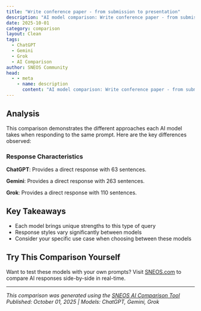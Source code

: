 ```yaml
---
title: "Write conference paper - from submission to presentation"
description: "AI model comparison: Write conference paper - from submission to presentation..."
date: 2025-10-01
category: comparison
layout: Clean
tags:
  - ChatGPT
  - Gemini
  - Grok
  - AI Comparison
author: SNEOS Community
head:
  - - meta
    - name: description
      content: "AI model comparison: Write conference paper - from submission to presentation..."
---
```


<ChatComparison
  title="Write conference paper - from submission to presentation"
  prompt="Write conference paper - from submission to presentation"
  :responses='{
    "ChatGPT": "Certainly! Below is a detailed guide and example for writing a conference paper, covering the entire process from submission to presentation.\n\n---\n\n# Writing a Conference Paper: From Submission to Presentation\n\n## 1. Understanding the Conference Requirements\n\nBefore starting, carefully read the conference\u2019s **Call for Papers (CFP)**, submission guidelines, formatting requirements, deadlines, and presentation types (oral, poster, etc.).\n\n- **Paper length:** typically 4-10 pages.\n- **Formatting:** use the conference template (LaTeX, Word).\n- **Submission system:** EasyChair, CMT, or others.\n- **Topic relevance:** ensure your paper fits the conference themes.\n\n---\n\n## 2. Structuring Your Conference Paper\n\nA typical research conference paper follows this structure:\n\n### Title\n- Clear, concise, and reflective of your research.\n\n### Abstract (150-250 words)\n- Summarize the research problem, approach, key results, and significance.\n\n### Keywords\n- 3\u20135 keywords relevant to your topic.\n\n### Introduction\n- Present the problem and context.\n- State the research question/objective.\n- Highlight the novelty and contributions.\n- Outline the paper organization.\n\n### Related Work\n- Briefly discuss previous research.\n- Position your work relative to the state of the art.\n\n### Methodology\n- Describe your approach, materials, experimental setup, or theoretical framework clearly.\n\n### Results\n- Present findings with tables, graphs, or images.\n- Provide interpretation.\n\n### Discussion\n- Discuss implications, limitations, and significance.\n\n### Conclusion and Future Work\n- Summarize main points.\n- Suggest directions for future research.\n\n### References\n- Follow the conference citation style.\n- Cite all referenced works.\n\n---\n\n## 3. Writing Tips\n\n- Use clear and concise language.\n- Be precise and avoid unnecessary jargon.\n- Support claims with evidence.\n- Use figures and tables effectively.\n- Proofread thoroughly or ask colleagues to review.\n- Adhere strictly to formatting guidelines.\n\n---\n\n## 4. Submission Process\n\n- Prepare final version according to the template.\n- Convert to required format (PDF usually).\n- Create an account on submission portal.\n- Upload the paper, enter metadata (title, authors, abstract, keywords).\n- Confirm submission before the deadline.\n- Keep track of reviews and respond to any revision requests if applicable (some conferences have a rebuttal phase).\n\n---\n\n## 5. Preparing for Presentation\n\n### Acceptance Notification\n\n- Review reviewer comments and revise paper if possible.\n- Prepare your presentation slides or poster.\n\n### Presentation Preparation\n\n- **Oral presentation:**\n  - Usually 10-20 minutes.\n  - Create slides focusing on motivation, methodology, key results, and takeaways.\n  - Practice timing and clarity.\n  - Prepare to answer questions.\n\n- **Poster presentation:**\n  - Design an engaging poster summarizing your research.\n  - Prepare a 2-3 minute oral summary for viewers.\n  - Be ready for interactive discussion.\n\n### Presentation Tips\n\n- Start with a strong introduction.\n- Avoid too much text on slides.\n- Use visuals to complement your speech.\n- Speak clearly and confidently.\n- Engage with the audience and invite questions.\n\n---\n\n## Example Abstract\n\n**Title:** Enhancing Image Classification Accuracy Using Convolutional Neural Networks with Attention Mechanisms\n\n**Abstract:**  \nImage classification is a fundamental task in computer vision with numerous applications. In this paper, we propose a novel convolutional neural network architecture integrated with an attention mechanism to improve the feature extraction process. Our approach dynamically focuses on the most relevant parts of input images, enhancing classification accuracy on several benchmark datasets. Experimental results demonstrate a 5% improvement over baseline CNN models. This work contributes to the design of more effective deep learning frameworks for image analysis tasks.\n\n---\n\n## Summary\n\n| Step                 | Description                                      |\n|----------------------|------------------------------------------------|\n| Understand CFP       | Review topics, deadlines, and formatting       |\n| Write paper          | Follow structure, write clearly, use template  |\n| Submit paper         | Use submission portal, confirm before deadline |\n| Revise if needed     | Address reviewer comments                        |\n| Prepare presentation | Create slides/poster, practice your talk        |\n| Present              | Deliver clearly, engage audience                 |\n\n---\n\nIf you want, I can help you draft a specific conference paper or presentation slides on your topic. Just let me know!",
    "Gemini": "Okay, let\u0027s break down the process of writing a conference paper, from the initial submission to the final presentation.  This will cover the key steps, along with tips and best practices.\n\n**I. Before You Write: Planning and Preparation**\n\n*   **A. Identifying Relevant Conferences:**\n\n    *   **1. Define Your Research Area:** Clearly define the specific field or sub-field your research falls into.\n    *   **2. Search for Conferences:**  Use keywords related to your research to search online for conferences. Start with Google Scholar, conference listing websites (e.g., WikiCFP, AllConferences.com), and professional organization websites (e.g., IEEE, ACM, APA, MLA, depending on your field).\n    *   **3. Evaluate Conference Fit:**\n        *   **Scope:** Carefully examine the conference\u0027s stated scope and themes.  Does your research align with its focus?\n        *   **Audience:**  Consider who typically attends this conference (academics, industry professionals, students, etc.).  Is your work relevant to them?\n        *   **Reputation:**  Check the conference\u0027s reputation and standing in your field.  Is it a well-regarded venue? Look for metrics like acceptance rates (lower is generally more competitive), proceedings indexed in major databases (e.g., Scopus, Web of Science), and the prestige of the organizing committee. Talk to colleagues and advisors about their experiences with different conferences.\n        *   **Location/Format:**  Consider the location, dates, and format (in-person, virtual, hybrid). Does it fit your budget and availability?\n    *   **4. Create a Shortlist:**  Compile a list of conferences that seem like a good fit.\n\n*   **B. Understanding the Conference Requirements:**\n\n    *   **1. Call for Papers (CFP):**  Find the official Call for Papers document on the conference website.  This is *essential*.\n    *   **2. Key Information from the CFP:**\n        *   **Submission Deadline:** Note the absolute deadline for submitting your paper.\n        *   **Paper Length:**  Pay close attention to the maximum allowed page length (including references, figures, etc.).\n        *   **Formatting Guidelines:**  Strictly adhere to the specified formatting guidelines (e.g., font, margins, citation style). Conferences often provide templates (Word or LaTeX) to use.\n        *   **Submission System:**  Understand how to submit your paper (e.g., via EasyChair, ConfTool, or a similar platform).  Create an account and familiarize yourself with the process.\n        *   **Review Process:**  The CFP may provide information about the review process (e.g., single-blind, double-blind). If it\u0027s double-blind, make sure to remove any identifying information from your paper.\n        *   **Topics/Themes:**  Reiterate the specific topics/themes that the conference is interested in.\n        *   **Copyright/Licensing:** Understand the conference\u0027s policies on copyright and licensing.\n        *   **Presentation Requirements:**  Look for any preliminary information about presentation formats (e.g., oral presentations, poster sessions).\n        *   **Conference Proceedings:**  Will the accepted papers be published in a conference proceedings (and if so, in what format)?  Is it indexed in major databases?\n    *   **3. Contact Organizers (if needed):**  If you have any questions about the CFP or submission process, don\u0027t hesitate to contact the conference organizers.  It\u0027s better to clarify beforehand than to make assumptions.\n\n*   **C. Defining Your Research Question and Scope:**\n\n    *   **1. Specific and Focused:**  Your research question should be specific and focused enough to be addressed within the constraints of a conference paper. You likely won\u0027t be able to cover the entirety of your dissertation in one submission.\n    *   **2. Novel and Relevant:**  The research should contribute something new or relevant to the field.  Highlight the novelty and significance of your work in the paper.\n    *   **3. Feasible:**  Ensure you have sufficient data, analysis, and results to support your claims within the paper\u0027s length limitations.\n    *   **4. Target Audience:** Tailor your research question and presentation to the specific audience of the conference. What are they likely to be interested in? What are their existing knowledge and expertise?\n\n**II. Writing the Conference Paper**\n\n*   **A. Structure and Content:**\n\n    The structure of a conference paper typically follows the IMRaD format (Introduction, Methods, Results, and Discussion), but with some adjustments for length and audience:\n\n    *   **1. Title:**\n        *   **Concise and Informative:**  Accurately reflect the content of the paper.\n        *   **Engaging:**  Capture the reader\u0027s attention.\n        *   **Keywords:** Include relevant keywords for indexing and searching.\n    *   **2. Abstract:**\n        *   **Summary:**  Provide a concise summary of the entire paper (usually 150-250 words).\n        *   **Key Elements:**  Include the research question, methods, key results, and conclusions.\n        *   **Stand-Alone:**  The abstract should be understandable on its own.\n        *   **Keywords:**  List 3-5 keywords to facilitate indexing.\n    *   **3. Introduction:**\n        *   **Background:**  Provide sufficient background information to contextualize your research.\n        *   **Problem Statement:**  Clearly state the problem or gap in knowledge that your research addresses.\n        *   **Motivation:** Explain why this research is important and relevant.\n        *   **Contribution:**  Clearly state the contributions of your work.  What is new or different about your approach or findings?  Use strong action verbs (e.g., \u0022We present...\u0022, \u0022We propose...\u0022, \u0022We demonstrate...\u0022).\n        *   **Outline (Optional):**  You may briefly outline the structure of the paper.\n    *   **4. Related Work:**\n        *   **Context:**  Place your work within the context of existing research.\n        *   **Critical Analysis:**  Analyze and compare your work to related approaches.  Highlight the similarities and differences.\n        *   **Limitations:**  Acknowledge any limitations of existing work that your research addresses.\n        *   **Conciseness:**  Be concise and focus on the most relevant work.\n    *   **5. Methods:**\n        *   **Detailed Description:**  Provide a detailed description of your methodology, including any algorithms, models, experimental setup, or data collection procedures.\n        *   **Reproducibility:**  Provide enough detail so that others can reproduce your work.\n        *   **Justification:**  Justify your choice of methods.\n    *   **6. Results:**\n        *   **Clear Presentation:**  Present your results clearly and concisely, using tables, figures, and graphs where appropriate.\n        *   **Objective:**  Present the results objectively, without interpretation.\n        *   **Statistical Significance:**  Report statistical significance where appropriate.\n    *   **7. Discussion:**\n        *   **Interpretation:**  Interpret your results and explain their significance.\n        *   **Comparison:**  Compare your results to those of previous studies.\n        *   **Limitations:** Acknowledge any limitations of your study.\n        *   **Implications:**  Discuss the implications of your findings for the field.\n    *   **8. Conclusion:**\n        *   **Summary:**  Summarize the key findings of your research.\n        *   **Contributions (Reiterate):**  Reiterate the main contributions of your work.\n        *   **Future Work:**  Suggest directions for future research.\n    *   **9. Acknowledgments:**\n        *   **Funding:**  Acknowledge any funding sources that supported your research.\n        *   **Collaborators:**  Acknowledge any individuals who contributed to your work.\n    *   **10. References:**\n        *   **Complete and Accurate:**  Provide a complete and accurate list of all references cited in the paper.\n        *   **Formatting:**  Follow the specified formatting guidelines for citations and the reference list.\n\n*   **B. Writing Style and Tone:**\n\n    *   **Clarity:**  Write in a clear and concise style, avoiding jargon and technical terms that are not familiar to the conference audience.\n    *   **Objectivity:**  Maintain an objective and professional tone.\n    *   **Conciseness:**  Be concise and avoid unnecessary words or phrases.  Every word counts, especially with page limits.\n    *   **Accuracy:**  Ensure that all information presented in the paper is accurate and supported by evidence.\n    *   **Engagement:** Try to make your writing engaging and interesting for the reader.\n\n*   **C. Figures and Tables:**\n\n    *   **Purposeful:**  Use figures and tables to effectively communicate your data and results.\n    *   **Clarity:**  Ensure that figures and tables are clear, well-labeled, and easy to understand.\n    *   **Captions:**  Provide informative captions for all figures and tables.\n    *   **Referencing:**  Refer to all figures and tables in the text.\n\n*   **D. Citations and Referencing:**\n\n    *   **Accuracy:**  Cite all sources accurately and consistently.\n    *   **Style:**  Follow the specified citation style (e.g., APA, MLA, IEEE, Chicago).\n    *   **Completeness:**  Include all necessary information in the references (e.g., author, title, journal, volume, page numbers).\n\n*   **E. Adhering to Formatting Guidelines:**\n\n    *   **Strict Compliance:**  Strictly adhere to all formatting guidelines specified in the CFP (e.g., font, margins, spacing, headings).\n    *   **Templates:** Use the provided templates (Word or LaTeX) whenever possible.\n    *   **Proofreading:**  Carefully proofread your paper for any formatting errors before submitting.\n\n*   **F. Tips for Success:**\n\n    *   **Start Early:**  Give yourself plenty of time to write and revise your paper.  Don\u0027t wait until the last minute.\n    *   **Seek Feedback:**  Ask colleagues, advisors, or mentors to read and provide feedback on your paper.\n    *   **Revise and Edit:**  Revise and edit your paper multiple times to improve its clarity, conciseness, and accuracy.\n    *   **Proofread Carefully:**  Carefully proofread your paper for any typos, grammatical errors, or formatting errors.\n    *   **Consider the Reviewers:**  Think about who will be reviewing your paper and tailor your writing to their expertise and interests.  Anticipate their questions and address them in the paper.\n\n**III. Submission Process**\n\n*   **A. Preparing for Submission:**\n\n    *   **Final Check:**  Before submitting, do a final check to ensure that your paper meets all of the requirements specified in the CFP.\n    *   **Anonymization (if double-blind):** If the review process is double-blind, carefully remove any identifying information from your paper (e.g., author names, affiliations, funding acknowledgments, references to your own previous work that would reveal your identity).\n    *   **Supplementary Materials (if allowed):** Some conferences allow you to submit supplementary materials (e.g., code, datasets, videos).  Only submit these if they are truly necessary to support your paper.\n    *   **Cover Letter (if required):**  Some conferences require a cover letter.  In the cover letter, briefly introduce your paper and highlight its key contributions.\n\n*   **B. Using the Submission System:**\n\n    *   **Account Creation:**  Create an account on the conference submission system (e.g., EasyChair, ConfTool).\n    *   **Submission Form:**  Carefully fill out the submission form, providing all of the required information (e.g., title, abstract, authors, keywords).\n    *   **File Upload:**  Upload your paper and any supplementary materials in the required format (e.g., PDF).\n    *   **Confirmation:**  Make sure you receive a confirmation email after submitting your paper.\n\n*   **C. After Submission:**\n\n    *   **Relax (a little):**  The hard work of writing and submitting is done.\n    *   **Check Email Regularly:**  Check your email regularly for any communications from the conference organizers.\n    *   **Be Patient:**  The review process can take several weeks or months.\n\n**IV. After Acceptance (Hopefully!)**\n\n*   **A. Reviewer Feedback:**\n\n    *   **Careful Reading:**  Carefully read and understand the reviewer comments.\n    *   **Addressing Concerns:**  Address all of the reviewer\u0027s concerns in your revised paper.\n    *   **Revision Log/Response to Reviewers:**  Prepare a detailed response to the reviewers, explaining how you have addressed each of their comments.  This is often submitted along with your revised paper.  Be polite and respectful, even if you disagree with some of the reviewer\u0027s comments.\n    *   **Justification (if disagreeing):** If you disagree with a reviewer\u0027s comment and choose not to make the suggested change, provide a clear and justified explanation.\n\n*   **B. Camera-Ready Submission:**\n\n    *   **Incorporating Revisions:**  Incorporate all of the necessary revisions into your paper.\n    *   **Final Formatting Check:**  Do a final formatting check to ensure that your paper meets all of the requirements for the camera-ready version.\n    *   **Copyright Transfer:**  Sign and submit the copyright transfer agreement.\n    *   **Registration:**  Register for the conference.\n\n*   **C. Preparing Your Presentation:**\n\n    *   **Presentation Format:**  Understand the format of your presentation (e.g., oral presentation, poster session).\n    *   **Presentation Software:**  Choose your presentation software (e.g., PowerPoint, Keynote, LaTeX Beamer).\n    *   **Slides/Poster Design:**\n        *   **Clarity:**  Design clear and visually appealing slides or posters.\n        *   **Conciseness:**  Keep the text on your slides/poster concise and easy to read.\n        *   **Visuals:**  Use visuals (e.g., images, graphs, charts) to illustrate your key points.\n        *   **Accessibility:** Ensure that your slides/poster are accessible to people with disabilities (e.g., use high contrast colors, large font sizes).\n    *   **Content:**\n        *   **Key Points:**  Focus on the key points of your paper.\n        *   **Storytelling:**  Tell a story that engages the audience.\n        *   **Engagement:**  Include interactive elements (e.g., questions, polls) to engage the audience.\n    *   **Practice:**  Practice your presentation multiple times to ensure that you can deliver it smoothly and confidently.\n    *   **Timing:**  Pay attention to the time limit for your presentation and make sure that you can cover all of your key points within the allotted time.\n\n**V. The Conference Presentation**\n\n*   **A. Oral Presentation:**\n\n    *   **Introduction:**  Start with a brief introduction of yourself and your research.\n    *   **Organization:**  Present your material in a logical and organized manner.\n    *   **Engagement:**  Engage the audience with your enthusiasm and passion for your research.\n    *   **Eye Contact:**  Make eye contact with the audience.\n    *   **Voice Modulation:**  Vary your voice to keep the audience engaged.\n    *   **Body Language:**  Use confident body language.\n    *   **Time Management:**  Stick to your allotted time.\n    *   **Q\u0026A:**  Be prepared to answer questions from the audience.\n\n*   **B. Poster Session:**\n\n    *   **Poster Setup:**  Set up your poster in a visually appealing and informative manner.\n    *   **Engagement:**  Engage with attendees who stop by your poster.\n    *   **Explanation:**  Be prepared to explain your research in detail.\n    *   **Handouts:**  Consider providing handouts with a summary of your research.\n    *   **Networking:**  Use the poster session as an opportunity to network with other researchers.\n\n*   **C. General Conference Etiquette:**\n\n    *   **Attend Sessions:**  Attend other sessions to learn about the latest research in your field.\n    *   **Ask Questions:**  Ask questions during Q\u0026A sessions to engage with the speakers.\n    *   **Network:**  Network with other attendees and build connections.\n    *   **Be Respectful:**  Be respectful of other attendees and their research.\n    *   **Follow the Code of Conduct:** Adhere to the conference\u0027s code of conduct.\n\n**VI. Post-Conference**\n\n*   **A. Follow-Up:**\n\n    *   **Thank You Emails:**  Send thank-you emails to people you met at the conference who were particularly helpful or interesting.\n    *   **Continue Conversations:**  Continue conversations with people you met at the conference via email or social media.\n    *   **Explore Collaborations:**  Explore potential collaborations with other researchers.\n\n*   **B. Dissemination:**\n\n    *   **Share Your Paper:**  Share your paper on your website or social media.\n    *   **Cite Your Paper:**  Cite your paper in future publications.\n    *   **Consider Journal Publication:**  Consider submitting an expanded version of your conference paper to a journal.\n\nThis comprehensive guide provides a roadmap for navigating the conference paper process, from initial planning to presentation. Good luck! Remember to tailor your approach to the specific conference and your field of research.\n",
    "Grok": "Writing a conference paper and presenting it is a multi-step process that requires careful planning, research, and communication skills. Below is a detailed guide on how to navigate this journey, from submission to presentation, structured as if it were a standalone document or a summarized conference paper preparation guide.\n\n---\n\n# From Submission to Presentation: A Guide to Crafting and Delivering a Conference Paper\n\n## Abstract\nThis guide outlines the complete process of preparing a conference paper, from understanding the call for papers to delivering an engaging presentation. It covers key stages including topic selection, abstract and paper submission, peer review, revision, and presentation preparation. The aim is to provide researchers, students, and professionals with actionable steps to successfully contribute to academic and professional conferences.\n\n## 1. Introduction\nConferences are vital platforms for sharing research, networking, and gaining feedback from peers. Writing and presenting a conference paper, however, can be daunting without a clear roadmap. This guide breaks down the process into manageable stages, ensuring that both novice and experienced researchers can navigate the journey from submission to presentation with confidence.\n\n## 2. Pre-Submission Phase\n\n### 2.1 Understanding the Call for Papers (CFP)\n- **Find Relevant Conferences**: Identify conferences in your field through academic networks, society websites (e.g., IEEE, ACM), or tools like Google Scholar and ResearchGate.\n- **Read the CFP Carefully**: Note the conference theme, submission deadlines, formatting guidelines, word limits, and presentation types (oral, poster, workshop).\n- **Align Your Work**: Ensure your research fits the conference scope and addresses current trends or challenges in the field.\n\n### 2.2 Topic Selection and Research\n- **Choose a Focused Topic**: Select a topic that is novel, relevant, and contributes to existing literature or practice.\n- **Conduct Thorough Research**: Review recent papers, identify gaps, and formulate clear research questions or hypotheses.\n- **Define Scope**: Given the brevity of conference papers (typically 4\u20138 pages), limit the scope to a specific problem or aspect of your research.\n\n### 2.3 Writing the Abstract\n- **Craft a Concise Summary**: Write a 150\u2013300-word abstract summarizing the problem, methodology, key findings, and significance.\n- **Follow Guidelines**: Adhere to the conference\u2019s abstract format and submission rules.\n- **Highlight Originality**: Emphasize what makes your research unique or impactful.\n\n## 3. Submission Phase\n\n### 3.1 Preparing the Full Paper\n- **Follow Formatting Rules**: Use the conference template (often provided as LaTeX or Word files) for headings, citations, and page limits.\n- **Structure the Paper**: Include standard sections such as:\n  - **Introduction**: Background, problem statement, objectives.\n  - **Literature Review**: Context and related work.\n  - **Methodology**: Research design, data collection, and analysis.\n  - **Results and Discussion**: Key findings and their implications.\n  - **Conclusion**: Summary and future work.\n  - **References**: Cite sources using the required style (e.g., APA, IEEE).\n- **Proofread**: Check for clarity, grammar, and typos. Use tools like Grammarly or seek peer feedback.\n\n### 3.2 Submission Process\n- **Create an Account**: Register on the conference submission platform (e.g., EasyChair, CMT).\n- **Upload Materials**: Submit the abstract, full paper, and any supplementary files (e.g., datasets, figures).\n- **Double-Check Deadlines**: Submit before the deadline, accounting for time zone differences.\n- **Anonymization (if required)**: For blind reviews, remove identifying information from the paper.\n\n## 4. Post-Submission Phase\n\n### 4.1 Peer Review Process\n- **Await Feedback**: Reviewers evaluate your paper based on originality, methodology, clarity, and relevance.\n- **Understand Outcomes**: Common outcomes include:\n  - **Accept**: Paper is accepted as is or with minor revisions.\n  - **Conditional Accept**: Requires revisions before acceptance.\n  - **Reject**: Paper is not accepted (often with feedback for improvement).\n- **Timeline**: Reviews may take 4\u201312 weeks, depending on the conference.\n\n### 4.2 Revising the Paper\n- **Address Reviewer Comments**: Carefully respond to feedback, making necessary changes to improve clarity, methodology, or results.\n- **Resubmit (if required)**: Follow the revision deadline and provide a response letter detailing how comments were addressed.\n- **Finalize**: Prepare the camera-ready version of the paper using the conference\u2019s final formatting guidelines.\n\n## 5. Pre-Presentation Phase\n\n### 5.1 Notification of Acceptance\n- **Celebrate and Confirm**: Upon acceptance, confirm your attendance and register for the conference (early bird rates may apply).\n- **Check Presentation Format**: Determine if it\u2019s an oral presentation, poster session, or panel discussion.\n\n### 5.2 Preparing the Presentation\n- **Design Visual Aids**: Create a PowerPoint or similar slideshow for oral presentations:\n  - Use minimal text and clear visuals (graphs, charts, images).\n  - Follow a logical flow: Introduction, Problem, Methods, Results, Conclusion.\n  - Keep slides professional and avoid clutter.\n- **Practice Timing**: Most presentations are 10\u201320 minutes, followed by Q\u0026A. Rehearse to stay within the allotted time.\n- **Poster Presentations**: If presenting a poster, design it to be visually appealing and concise (use templates from tools like Canva or PowerPoint).\n- **Anticipate Questions**: Prepare answers for potential queries about your methodology, findings, or implications.\n\n## 6. Presentation Phase\n\n### 6.1 At the Conference\n- **Arrive Early**: Familiarize yourself with the venue, session room, and AV equipment.\n- **Dress Professionally**: Adhere to the conference dress code (often business casual or formal).\n- **Engage the Audience**: Start with a captivating introduction, maintain eye contact, and speak clearly.\n- **Handle Q\u0026A**: Listen attentively to questions, respond confidently, and admit if you don\u2019t know an answer (offer to follow up later).\n\n### 6.2 Post-Presentation\n- **Network**: Connect with attendees during breaks or social events to discuss your work and explore collaborations.\n- **Collect Feedback**: Note audience reactions and suggestions for future improvements.\n- **Share Materials**: If permitted, share your slides or paper via platforms like SlideShare or ResearchGate.\n\n## 7. Post-Conference Actions\n- **Revise for Publication**: Many conferences publish proceedings (e.g., through Springer or IEEE Xplore). Ensure your paper meets final publication standards.\n- **Expand the Work**: Consider turning your conference paper into a journal article with additional depth and data.\n- **Reflect and Improve**: Evaluate your presentation skills and paper quality to enhance future submissions.\n\n## 8. Conclusion\nWriting and presenting a conference paper is a rewarding process that enhances visibility in your field and fosters professional growth. By following the structured steps outlined\u2014from submission preparation to delivering an impactful presentation\u2014researchers can maximize their chances of success. Attention to detail, adherence to guidelines, and effective communication are key to making a lasting impression.\n\n## 9. References\n- [Conference-specific guidelines and templates]\n- Booth, W. C., Colomb, G. G., \u0026 Williams, J. M. (2008). *The Craft of Research*. University of Chicago Press.\n- IEEE Author Center: Guidelines for conference papers and presentations. (https://www.ieee.org/conferences/publishing/author-tools.html)\n\n---\n\n### Additional Tips\n- **Start Early**: Begin working on your paper and presentation well before deadlines to avoid last-minute stress.\n- **Seek Mentorship**: Consult advisors or colleagues for feedback on your draft and presentation skills.\n- **Stay Updated**: Follow the conference website or mailing list for updates on schedules, travel, or virtual presentation options (if hybrid).\n\nThis guide can be adapted based on the specific conference or field of study. If you have a specific topic or conference in mind, I can help tailor the content further, including drafting sections of the paper or creating presentation slides! Let me know how you\u0027d like to proceed."
  }'
  published-date="10:30"
/>

## Analysis

This comparison demonstrates the different approaches each AI model takes when responding to the same prompt. Here are the key differences observed:

### Response Characteristics

**ChatGPT**: Provides a direct response with 63 sentences. 

**Gemini**: Provides a direct response with 263 sentences. 

**Grok**: Provides a direct response with 110 sentences. 

## Key Takeaways

- Each model brings unique strengths to this type of query
- Response styles vary significantly between models
- Consider your specific use case when choosing between these models

## Try This Comparison Yourself

Want to test these models with your own prompts? Visit [SNEOS.com](https://sneos.com) to compare AI responses side-by-side in real-time.

---

*This comparison was generated using the [SNEOS AI Comparison Tool](https://sneos.com)*
*Published: October 01, 2025 | Models: ChatGPT, Gemini, Grok*
